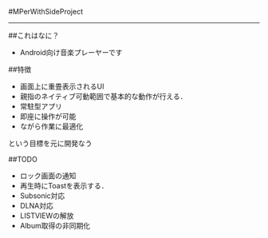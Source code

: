 #MPerWithSideProject
- - -

##これはなに？
- Android向け音楽プレーヤーです

##特徴
- 画面上に重畳表示されるUI
- 親指のネイティブ可動範囲で基本的な動作が行える．
- 常駐型アプリ
- 即座に操作が可能
- ながら作業に最適化

という目標を元に開発なう

##TODO
- ロック画面の通知
- 再生時にToastを表示する．
- Subsonic対応
- DLNA対応
- LISTVIEWの解放
- Album取得の非同期化
